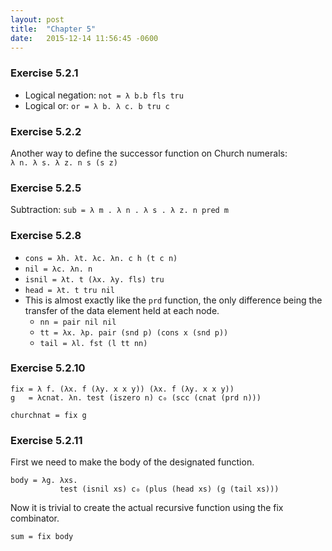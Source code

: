 ```yaml
---
layout: post
title:  "Chapter 5"
date:   2015-12-14 11:56:45 -0600
---
```


### Exercise 5.2.1

* Logical negation: `not = λ b.b fls tru`
* Logical or: `or = λ b. λ c. b tru c`

### Exercise 5.2.2

Another way to define the successor function on Church numerals:\
`λ n. λ s. λ z. n s (s z)`

### Exercise 5.2.5

Subtraction: `sub = λ m . λ n . λ s . λ z. n pred m`

### Exercise 5.2.8

* `cons = λh. λt. λc. λn. c h (t c n)`
* `nil = λc. λn. n`
* `isnil = λt. t (λx. λy. fls) tru`
* `head = λt. t tru nil`
* This is almost exactly like the `prd` function, the only difference being
  the transfer of the data element held at each node.
    - `nn = pair nil nil`
    - `tt = λx. λp. pair (snd p) (cons x (snd p))`
    - `tail = λl. fst (l tt nn)`

### Exercise 5.2.10

    fix = λ f. (λx. f (λy. x x y)) (λx. f (λy. x x y))
    g   = λcnat. λn. test (iszero n) c₀ (scc (cnat (prd n)))

    churchnat = fix g

### Exercise 5.2.11

First we need to make the body of the designated function.

    body = λg. λxs.
               test (isnil xs) c₀ (plus (head xs) (g (tail xs)))

Now it is trivial to create the actual recursive function using the
fix combinator.

```
sum = fix body
```
